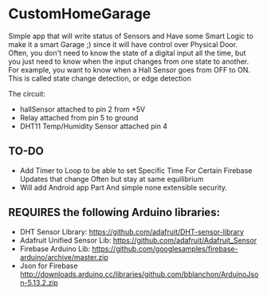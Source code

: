 # CustomHomeGarage
Simple app that will write status of Sensors and Have some Smart Logic to make it a smart Garage ;) since it will have control over Physical Door.
Often, you don't need to know the state of a digital input all the time, but
you just need to know when the input changes from one state to another.
For example, you want to know when a Hall Sensor goes from OFF to ON. This is called
state change detection, or edge detection


The circuit:
- hallSensor attached to pin 2 from +5V
- Relay attached from pin 5 to ground
- DHT11 Temp/Humidity Sensor attached pin 4
## TO-DO

- Add Timer to Loop to be able to set Specific Time For Certain Firebase Updates that change Often but stay at same equilibrium 
- Will add Android app Part And simple none extensible security.


## REQUIRES the following Arduino libraries:
 - DHT Sensor Library: https://github.com/adafruit/DHT-sensor-library
 - Adafruit Unified Sensor Lib: https://github.com/adafruit/Adafruit_Sensor
 - Firebase Arduino Lib: https://github.com/googlesamples/firebase-arduino/archive/master.zip
 - Json for Firebase http://downloads.arduino.cc/libraries/github.com/bblanchon/ArduinoJson-5.13.2.zip
